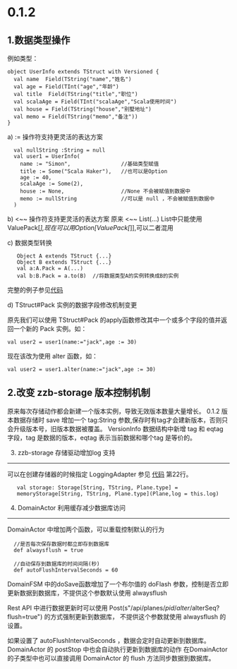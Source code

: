 0.1.2 
=====

1.数据类型操作
-------------
例如类型：
    
    object UserInfo extends TStruct with Versioned {   
      val name  Field(TString("name","姓名")
      val age = Field(TInt("age","年龄")
      val title  Field(TString("title","职位")
      val scalaAge = Field(TInt("scalaAge","Scala使用时间")
      val house = Field(TString("house","别墅地址")
      val memo = Field(TString("memo","备注"))
    }
  
  a) := 操作符支持更灵活的表达方案

      val nullString :String = null
      val user1 = UserInfo(
        name := "Simon",                //基础类型赋值
        title := Some("Scala Haker"),   //也可以是Option
        age := 40,
        scalaAge := Some(2),
        house := None,                  //None 不会被赋值到数据中
        memo := nullString              //可以是 null ，不会被赋值到数据中
      )

 b) <~~ 操作符支持更灵活的表达方案
   原来 <~~  List(...)  List中只能使用ValuePack[_],现在可以用Option[ValuePack[_]],可以二者混用

 c) 数据类型转换
 
       Object A extends TStruct {...}
       Object B extends TStruct {...}
       val a:A.Pack = A(...)
       val b:B.Pack = a.to(B)  //将数据类型A的实例转换成B的实例

   完整的例子参见[代码](https://github.com/stepover/zzb/blob/0.1.2/zzb-datatype/src/test/scala/zzb/datatype/StructTransTest.scala)
   
 d) TStruct#Pack 实例的数据字段修改机制变更
    
  原先我们可以使用 TStruct#Pack 的apply函数修改其中一个或多个字段的值并返回一个新的 Pack 实例。如：
    
    val user2 = user1(name:="jack",age := 30)
    
  现在该改为使用 alter 函数，如：
    
    val user2 = user1.alter(name:="jack",age := 30)
 
2.改变 zzb-storage 版本控制机制
-----------------------------
  原来每次存储动作都会新建一个版本实例，导致无效版本数量大量增长。
  0.1.2 版本数据存储时 save 增加一个 tag:String 参数,保存时有tag才会建新版本，否则只会升级版本号，旧版本数据被覆盖。
  VersionInfo 数据结构中新增 tag 和 eqtag 字段，tag 是数据的版本，eqtag 表示当前数据和哪个tag 是等价的。

3. zzb-storage 存储驱动增加log 支持
-----------------------------------
   可以在创建存储器的时候指定 LoggingAdapter 
   参见 [代码](https://github.com/stepover/zzb/blob/0.1.2/zzb-domain/src/test/scala/zzb/domain/plane/PlaneSetActor.scala)  第22行。

       val storage: Storage[String, TString, Plane.type] =
       memoryStorage[String, TString, Plane.type](Plane,log = this.log)
       
4. DomainActor 利用缓存减少数据库访问
-----------------------------------

DomainActor 中增加两个函数，可以重载控制默认的行为

      //是否每次保存数据时都立即存到数据库
      def alwaysflush = true
    
      //自动保存到数据库的时间间隔(秒)
      def autoFlushIntervalSeconds = 60

DomainFSM 中的doSave函数增加了一个布尔值的 doFlash 参数，控制是否立即更新数据到数据库，不提供这个参数默认使用 alwaysflush

Rest API 中进行数据更新时可以使用  Post(s"/api/planes/$pid/alter/$alterSeq?flush=true")  的方式强制更新到数据库，
不提供这个参数就使用 alwaysflush 的设置。

如果设置了 autoFlushIntervalSeconds ，数据会定时自动更新到数据库。
DomainActor 的 postStop 中也会自动执行更新到数据库的动作
在DomainActor的子类型中也可以直接调用 DomainActor 的 flush 方法同步数据到数据库。